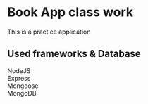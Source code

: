 # Book App class work
This is a practice application 
## Used frameworks & Database
NodeJS  
Express  
Mongoose  
MongoDB  

